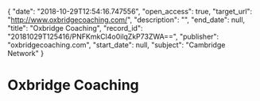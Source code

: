 {
  "date": "2018-10-29T12:54:16.747556", 
  "open_access": true, 
  "target_url": "http://www.oxbridgecoaching.com/", 
  "description": "", 
  "end_date": null, 
  "title": "Oxbridge Coaching", 
  "record_id": "20181029T125416/PNFKmkCl4o0ilqZkP73ZWA==", 
  "publisher": "oxbridgecoaching.com", 
  "start_date": null, 
  "subject": "Cambridge Network"
}

# Oxbridge Coaching

